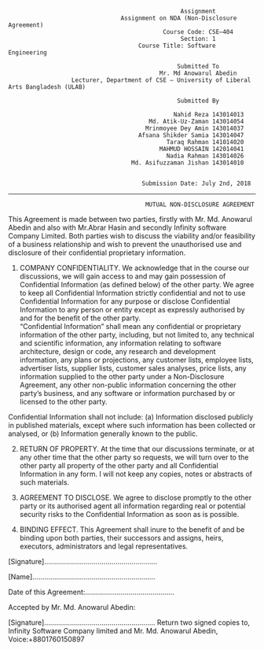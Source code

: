                                                     Assignment
                                    Assignment on NDA (Non-Disclosure Agreement)
                                                Course Code: CSE–404
                                                     Section: 1
                                         Course Title: Software Engineering
                                                   
                                                    Submitted To
                                               Mr. Md Anowarul Abedin
                      Lecturer, Department of CSE – University of Liberal Arts Bangladesh (ULAB)

                                                    Submitted By
                                                    
                                                   Nahid Reza 143014013
                                            Md. Atik-Uz-Zaman 143014054
                                           Mrinmoyee Dey Amin 143014037
                                         Afsana Shikder Samia 143014047
                                                 Taraq Rahman 141014020
                                               MAHMUD HOSSAIN 142014041
                                                 Nadia Rahman 143014026
                                       Md. Asifuzzaman Jishan 143014010
                                       
                                          
                                          Submission Date: July 2nd, 2018
                                          
-------------------------------------------------------------------------------------------------------------------------------
                                           MUTUAL NON-DISCLOSURE AGREEMENT
                                           
This Agreement is made between two parties, firstly with Mr. Md. Anowarul Abedin and also with Mr.Abrar Hasin and secondly Infinity software Company Limited. Both parties wish to discuss the viability and/or feasibility of a business relationship and wish to prevent the unauthorised use and disclosure of their confidential proprietary information.

1. COMPANY CONFIDENTIALITY. We acknowledge that in the course our discussions, we will gain access to and may gain possession of Confidential Information (as defined below) of the other party. We agree to keep all Confidential Information strictly confidential and not to use Confidential Information for any purpose or disclose Confidential Information to any person or entity except as expressly authorised by and for the benefit of the other party.                                                
“Confidential Information” shall mean any confidential or proprietary information of the other party, including, but not limited to, any technical and scientific information, any information relating to software architecture, design or code, any research and development information, any plans or projections, any customer lists, employee lists, advertiser lists, supplier lists, customer sales analyses, price lists, any information supplied to the other party under a Non-Disclosure Agreement, any other non-public information concerning the other party’s business, and any software or information purchased by or licensed to the other party.

Confidential Information shall not include:
(a) Information disclosed publicly in published materials, except where such information has been collected or analysed, or 
(b) Information generally known to the public.

2. RETURN OF PROPERTY. At the time that our discussions terminate, or at any other time that the other party so requests, we will turn over to the other party all property of the other party and all Confidential Information in any form. I will not keep any copies, notes or abstracts of such materials.

3. AGREEMENT TO DISCLOSE. We agree to disclose promptly to the other party or its authorised agent all information regarding real or potential security risks to the Confidential Information as soon as is possible. 

4. BINDING EFFECT. This Agreement shall inure to the benefit of and be binding upon both parties, their successors and assigns, heirs, executors, administrators and legal representatives.






[Signature].........................................................
                                                              

                                                              
[Name]..............................................................

Date of this Agreement:.............................................


Accepted by Mr. Md. Anowarul Abedin:


[Signature]........................................................
Return two signed copies to, Infinity Software Company limited and Mr. Md. Anowarul Abedin, Voice:+8801760150897

